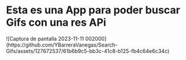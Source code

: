 <h1>Esta es una App para poder buscar Gifs con una res APi</h1>
![Captura de pantalla 2023-11-11 002000](https://github.com/YBarreraVanegas/Search-Gifs/assets/127672537/61b6b9c5-bb3c-41c8-b125-fb4c64e6c34c)



